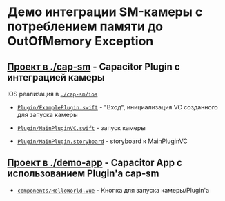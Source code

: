 # Демо интеграции SM-камеры с потреблением памяти до OutOfMemory Exception

## [Проект в ./cap-sm](./cap-sm) - Capacitor Plugin с интеграцией камеры

IOS реализация в [`./cap-sm/ios`](./cap-sm/ios)

- [`Plugin/ExamplePlugin.swift`](./cap-sm/ios/Plugin/ExamplePlugin.swift) - "Вход", инициализация VC созданного для запуска камеры

- [`Plugin/MainPluginVC.swift`](./cap-sm/ios/Plugin/MainPluginVC.swift) - запуск камеры
- [`Plugin/MainPlugin.storyboard`](./cap-sm/ios/Plugin/MainPlugin.storyboard) - storyboard к MainPluginVC

## [Проект в ./demo-app](`./demo-app`) - Capacitor App с использованием Plugin'a cap-sm

- [`components/HelloWorld.vue`](./demo-app/src/components/HelloWorld.vue) - Кнопка для запуска камеры/Plugin'a
